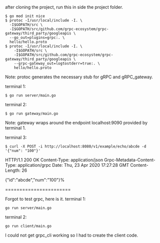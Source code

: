 after cloning the project, run this in side the project folder.
```
$ go mod init nice
$ protoc -I/usr/local/include -I. \
  -I$GOPATH/src \  
  -I$GOPATH/src/github.com/grpc-ecosystem/grpc-gateway/third_party/googleapis \
  --go_out=plugins=grpc:. \
  hello/hello.proto  
$ protoc -I/usr/local/include -I. \
    -I$GOPATH/src \
    -I$GOPATH/src/github.com/grpc-ecosystem/grpc-gateway/third_party/googleapis \
    --grpc-gateway_out=logtostderr=true:. \
    hello/hello.proto
```
Note: protoc generates the necessary stub for gRPC and gRPC_gateway.

terminal 1:
```
$ go run server/main.go
```

terminal 2:
```
$ go run gateway/main.go
```
Note: gateway wraps around the endpoint localhost:9090 provided by terminal 1.

terminal 3:
```
$ curl -X POST -i http://localhost:8080/v1/example/echo/abcde -d '{"num": "100"}'
```
HTTP/1.1 200 OK
Content-Type: application/json
Grpc-Metadata-Content-Type: application/grpc
Date: Thu, 23 Apr 2020 17:27:28 GMT
Content-Length: 26

{"id":"abcde","num":"100"}%

=======================

Forgot to test grpc, here is it.
terminal 1:
```
go run server/main.go
```

terminal 2:
```
go run client/main.go
```

I could not get grpc_cli working so I had to create the client code. 
